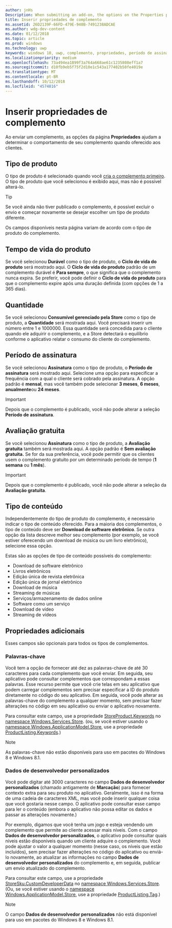 ```yaml
---
author: jnHs
Description: When submitting an add-on, the options on the Properties page help determine the behavior of your add-on when offered to customers.
title: Inserir propriedades de complemento
ms.assetid: 26D2139F-66FD-479E-940B-7491238ADCAE
ms.author: wdg-dev-content
ms.date: 01/12/2018
ms.topic: article
ms.prod: windows
ms.technology: uwp
keywords: windows 10, uwp, complemento, propriedades, período de assinatura, duração de produto, tipo de conteúdo, cra, compra realizada em aplicativo, produto no aplicativo
ms.localizationpriority: medium
ms.openlocfilehash: 73a494ea1899f3a764a668ae61c1235808eff1a7
ms.sourcegitcommit: d10fb9eb5f75f2d10e1c543a177402b50fe4019e
ms.translationtype: MT
ms.contentlocale: pt-BR
ms.lasthandoff: 10/12/2018
ms.locfileid: "4574816"
---
```

# <a name="enter-add-on-properties"></a>Inserir propriedades de complemento


Ao enviar um complemento, as opções da página **Propriedades** ajudam a determinar o comportamento de seu complemento quando oferecido aos clientes.

## <a name="product-type"></a>Tipo de produto

O tipo de produto é selecionado quando você [cria o complemento primeiro](set-your-add-on-product-id.md). O tipo de produto que você selecionou é exibido aqui, mas não é possível alterá-lo.

> [!TIP]
> Se você ainda não tiver publicado o complemento, é possível excluir o envio e começar novamente se desejar escolher um tipo de produto diferente.

Os campos disponíveis nesta página variam de acordo com o tipo de produto do complemento.


## <a name="product-lifetime"></a>Tempo de vida do produto

Se você selecionou **Durável** como o tipo de produto, o **Ciclo de vida do produto** será mostrado aqui. O **Ciclo de vida do produto** padrão de um complemento durável é **Para sempre**, o que significa que o complemento nunca expira. Se preferir, você pode definir o **Ciclo de vida do produto** para que o complemento expire após uma duração definida (com opções de 1 a 365 dias).


## <a name="quantity"></a>Quantidade

Se você selecionou **Consumível gerenciado pela Store** como o tipo de produto, a **Quantidade** será mostrada aqui. Você precisará inserir um número entre 1 e 1000000. Essa quantidade será concedida para o cliente quando ele adquirir o complemento, e a Store detectará o equilíbrio conforme o aplicativo relatar o consumo do cliente do complemento.


## <a name="subscription-period"></a>Período de assinatura

Se você selecionou **Assinatura** como o tipo de produto, o **Período de assinatura** será mostrado aqui. Selecione uma opção para especificar a frequência com a qual o cliente será cobrado pela assinatura. A opção padrão é **mensal**, mas você também pode selecionar **3 meses**, **6 meses**, **anualmente**ou **24 meses**.

> [!IMPORTANT]
> Depois que o complemento é publicado, você não pode alterar a seleção **Período de assinatura**.


## <a name="free-trial"></a>Avaliação gratuita

Se você selecionou **Assinatura** como o tipo de produto, a **Avaliação gratuita** também será mostrada aqui. A opção padrão é **Sem avaliação gratuita.** Se for da sua preferência, você pode permitir que os clientes usem o complemento gratuito por um determinado período de tempo (**1 semana** ou **1 mês**). 

> [!IMPORTANT]
> Depois que o complemento é publicado, você não pode alterar a seleção da **Avaliação gratuita**.


## <a name="content-type"></a>Tipo de conteúdo

Independentemente do tipo de produto do complemento, é necessário indicar o tipo de conteúdo oferecido. Para a maioria dos complementos, o tipo de conteúdo deve ser **Download de software eletrônico**. Se outra opção da lista descreve melhor seu complemento (por exemplo, se você estiver oferecendo um download de música ou um livro eletrônico), selecione essa opção.

Estas são as opções de tipo de conteúdo possíveis do complemento:

-   Download de software eletrônico
-   Livros eletrônicos
-   Edição única de revista eletrônica
-   Edição única de jornal eletrônico
-   Download de música
-   Streaming de músicas
-   Serviços/armazenamento de dados online
-   Software como um serviço
-   Download de vídeo
-   Streaming de vídeos


## <a name="additional-properties"></a>Propriedades adicionais

Esses campos são opcionais para todos os tipos de complementos.

<span id="keywords" />

### <a name="keywords"></a>Palavras-chave

Você tem a opção de fornecer até dez as palavras-chave de até 30 caracteres para cada complemento que você enviar. Em seguida, seu aplicativo pode consultar complementos que correspondam a essas palavras. Esse recurso permite que você crie telas em seu aplicativo que podem carregar complementos sem precisar especificar a ID do produto diretamente no código do seu aplicativo. Em seguida, você pode alterar as palavras-chave do complemento a qualquer momento, sem precisar fazer alterações no código em seu aplicativo ou enviar o aplicativo novamente.

Para consultar este campo, use a propriedade [StoreProduct.Keywords](https://docs.microsoft.com/uwp/api/windows.services.store.storeproduct.Keywords) no [namespace Windows.Services.Store](https://docs.microsoft.com/uwp/api/Windows.Services.Store). (ou, se você estiver usando o [namespace Windows.ApplicationModel.Store](https://docs.microsoft.com/uwp/api/Windows.ApplicationModel.Store), use a propriedade [ProductListing.Keywords](https://docs.microsoft.com/uwp/api/windows.applicationmodel.store.productlisting.Keywords).)

> [!NOTE]
> As palavras-chave não estão disponíveis para uso em pacotes do Windows 8 e Windows 8.1.

<span id="custom-developer-data" />

### <a name="custom-developer-data"></a>Dados de desenvolvedor personalizados

Você pode digitar até 3000 caracteres no campo **Dados de desenvolvedor personalizados** (chamado antigamente de **Marcação**) para fornecer contexto extra para seu produto no aplicativo. Geralmente, isso é na forma de uma cadeia de caracteres XML, mas você pode inserir qualquer coisa que você gostaria nesse campo. O aplicativo pode consultar esse campo para ler o conteúdo (embora o aplicativo não possa editar os dados e passar as alterações novamente.)

Por exemplo, digamos que você tenha um jogo e esteja vendendo um complemento que permite ao cliente acessar mais níveis. Com o campo **Dados de desenvolvedor personalizados**, o aplicativo pode consultar quais níveis estão disponíveis quando um cliente adquire o complemento. Você pode ajustar o valor a qualquer momento (nesse caso, os níveis que estão incluídos), sem precisar fazer alterações no código do aplicativo ou enviá-lo novamente, ao atualizar as informações no campo **Dados de desenvolvedor personalizados** do complemento e, em seguida, publicar um envio atualizado do complemento.

Para consultar este campo, use a propriedade [StoreSku.CustomDeveloperData](https://docs.microsoft.com/uwp/api/windows.services.store.storesku.customdeveloperdata#Windows_Services_Store_StoreSku_CustomDeveloperData) no [namespace Windows.Services.Store](https://docs.microsoft.com/uwp/api/Windows.Services.Store). (Ou, se você estiver usando o [namespace Windows.ApplicationModel.Store](https://docs.microsoft.com/uwp/api/Windows.ApplicationModel.Store), use a propriedade [ProductListing.Tag](https://docs.microsoft.com/uwp/api/windows.applicationmodel.store.productlisting.tag#Windows_ApplicationModel_Store_ProductListing_Tag).)

> [!NOTE]
> O campo **Dados de desenvolvedor personalizados** não está disponível para uso em pacotes do Windows 8 e Windows 8.1.

 

 

 
